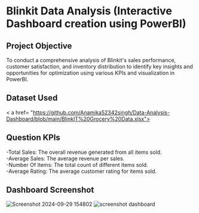 # Blinkit Data Analysis (Interactive Dashboard creation using PowerBI)
## Project Objective
To conduct a comprehensive analysis of Blinkit's sales performance, customer satisfaction, and inventory distribution to identify key insights and opportunities for optimization using various KPIs and visualization in PowerBI.


## Dataset Used
< a href= "https://github.com/Anamika52342singh/Data-Analysis-Dashboard/blob/main/BlinkIT%20Grocery%20Data.xlsx"></a>


## Question KPIs
-Total Sales: The overall revenue generated from all items sold.   
-Average Sales: The average revenue per sales.  
-Number Of Items: The total count of different items sold.   
-Average Rating: The average customer rating for items sold.  


## Dashboard Screenshot
![Screenshot 2024-09-29 154802](https://github.com/user-attachments/assets/2859ab3d-cbca-4a6f-a7a4-a92193733b42)
![screenshot dashboard](https://github.com/user-attachments/assets/85e69dba-5a2d-4873-b936-9bbc4537b515)








